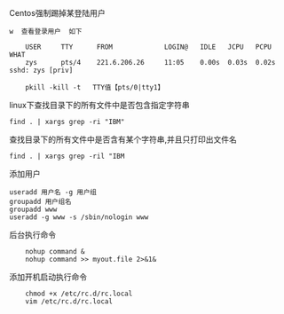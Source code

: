 Centos强制踢掉某登陆用户    

    w  查看登录用户  如下
    
        USER     TTY      FROM             LOGIN@   IDLE   JCPU   PCPU WHAT
        zys      pts/4    221.6.206.26     11:05    0.00s  0.03s  0.02s sshd: zys [priv]  
        
        pkill -kill -t   TTY值【pts/0|tty1】


linux下查找目录下的所有文件中是否包含指定字符串
    
    find . | xargs grep -ri "IBM"


查找目录下的所有文件中是否含有某个字符串,并且只打印出文件名

    find . | xargs grep -ril "IBM


添加用户

    useradd 用户名 -g 用户组
    groupadd 用户组名
    groupadd www
    useradd -g www -s /sbin/nologin www

后台执行命令

        nohup command &
        nohup command >> myout.file 2>&1&
        
添加开机启动执行命令

        chmod +x /etc/rc.d/rc.local  
        vim /etc/rc.d/rc.local
       
        
        

